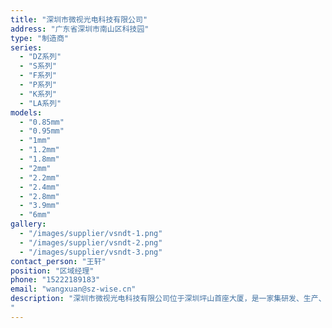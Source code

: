 ```yaml
---
title: "深圳市微视光电科技有限公司"
address: "广东省深圳市南山区科技园"
type: "制造商"
series:
  - "DZ系列"
  - "S系列"
  - "F系列"
  - "P系列"
  - "K系列"
  - "LA系列"
models:
  - "0.85mm"
  - "0.95mm"
  - "1mm"
  - "1.2mm"
  - "1.8mm"
  - "2mm"
  - "2.2mm"
  - "2.4mm"
  - "2.8mm"
  - "3.9mm"
  - "6mm"
gallery:
  - "/images/supplier/vsndt-1.png"
  - "/images/supplier/vsndt-2.png"
  - "/images/supplier/vsndt-3.png"
contact_person: "王轩"
position: "区域经理"
phone: "15222189183"
email: "wangxuan@sz-wise.cn"
description: "深圳市微视光电科技有限公司位于深圳坪山首座大厦，是一家集研发、生产、销售、项目和服务于一体的国家高新技术企业。自公司成立以来一直专注于工业视频内窥镜、 无损内部视觉检测行业。公司拥有10年的内部视觉检测及工业内窥镜产品开发经验。微视工业视频内窥镜使用遍布全球各地，主要应用于: 航空航天研发制 造、维修,汽车研发、生产、售后，军工，油气化工，船舶铁路机车的制 造，发电厂 (火电、核电、风电、水电) 、科研高校、锅检/特检、电器 设备/电子工业、精密部件加工制造、机械制造等行业。
"
---
```

